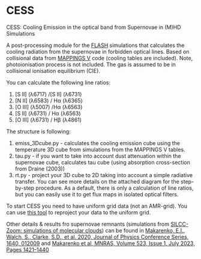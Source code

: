 # CESS
CESS: Cooling Emission in the optical band from Supernovae in (M)HD Simulations

A post-processing module for the [FLASH](https://iopscience.iop.org/article/10.1086/317361) simulations that calculates the cooling radiation from the supernovae in forbidden optical lines.
Based on collisional data from [MAPPINGS V](https://ascl.net/1807.005) code (cooling tables are included). Note, photoionisation process is not included. The gas is assumed to be in collisional ionisation equilibrium (CIE).

You can calculate the following line ratios:
1. [S II] (&lambda;6717) /[S II] (&lambda;6731)
2. [N II] (&lambda;6583) / H&alpha; (&lambda;6365)
3. [O III] (&lambda;5007) /H&alpha; (&lambda;6563)
4. [S II] (&lambda;6731) / H&alpha; (&lambda;6563)
5. [O III] (&lambda;6731) / H&beta; (&lambda;4861)

The structure is following:
1. emiss_3Dcube.py - calculates the cooling emission cube using the temperature 3D cube from simulations from the MAPPINGS V tables.
2. tau.py - if you want to take into account dust attenuation within the supernovae cube, calculates tau cube (using absorption cross-section from Draine (2003))
3. rt.py - project your 3D cube to 2D taking into account a simple radiative transfer.
You can see more details on the attached diagram for the step-by-step procedure.
As a default, there is only a calculation of line ratios, but you can easily use it to get flux maps in isolated optical filters.

To start CESS you need to have uniform grid data (not an AMR-grid). You can use [this tool](https://bitbucket.org/pierrenbg/flash-amr-tools/src/master/) to reproject your data to the uniform grid.

Other details & results fro supernovae remnants (simulations from [SILCC-Zoom: simulations of molecular clouds](https://academic.oup.com/mnras/article/472/4/4797/4111168)) can be found in  [Makarenko, E.I., Walch, S., Clarke, S.D., et al. 2020, Journal of Physics Conference Series, 1640, 012009](https://iopscience.iop.org/article/10.1088/1742-6596/1640/1/012009) and [Makarenko et al, MNRAS, Volume 523, Issue 1, July 2023, Pages 1421–1440](https://doi.org/10.1093/mnras/stad1472)
